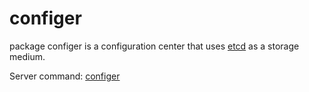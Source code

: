 # configer

package configer is a configuration center that uses [etcd](https://github.com/coreos/etcd) as a storage medium.

Server command: [configer](https://github.com/xiaoenai/tp-micro/tree/master/cmd/configer)
